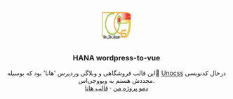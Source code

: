 <div id="top"></div>
<!--
*** Thanks for checking out the Best-README-Template. If you have a suggestion
*** Don't forget to give the project a star!
-->

<br />
<div align="center">
  <a href="https://theme45.mywebzi.ir/">
    <img src="./src/assets/images/logo.png" alt="Logo" width="80" height="80">
  </a>

  <h3 align="center">HANA wordpress-to-vue</h3>

  <p align="center">
   این قالب فروشگاهی و وبلاگی وردپرس 'هانا' بود که بوسیله 
    <a href="https://uno.antfu.me/">ٔUnocss</a>
    درحال کدنویسی مجددش هستم به ویوو‌جی‌اس.
    <br />
    <a href="https://wordpress-to-vue-2.netlify.app/">دمو پروژه من</a>
    ·
    <a href="https://theme45.mywebzi.ir/">قالب هانا</a>
  </p>
  </p>
  
  <br />

<!-- ![js to vue](./src/assets/images/screen.png) -->

</div>
